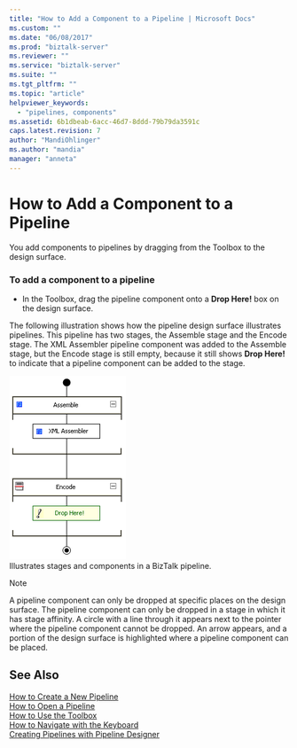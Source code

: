 ```yaml
---
title: "How to Add a Component to a Pipeline | Microsoft Docs"
ms.custom: ""
ms.date: "06/08/2017"
ms.prod: "biztalk-server"
ms.reviewer: ""
ms.service: "biztalk-server"
ms.suite: ""
ms.tgt_pltfrm: ""
ms.topic: "article"
helpviewer_keywords: 
  - "pipelines, components"
ms.assetid: 6b1dbeab-6acc-46d7-8ddd-79b79da3591c
caps.latest.revision: 7
author: "MandiOhlinger"
ms.author: "mandia"
manager: "anneta"
---
```

# How to Add a Component to a Pipeline
You add components to pipelines by dragging from the Toolbox to the design surface.  
  
### To add a component to a pipeline  
  
-   In the Toolbox, drag the pipeline component onto a **Drop Here!** box on the design surface.  
  
 The following illustration shows how the pipeline design surface illustrates pipelines. This pipeline has two stages, the Assemble stage and the Encode stage. The XML Assembler pipeline component was added to the Assemble stage, but the Encode stage is still empty, because it still shows **Drop Here!** to indicate that a pipeline component can be added to the stage.  
  
 ![Stages and components in a BizTalk pipeline](../core/media/ebiz-pipe-stages02.gif "ebiz_pipe_stages02")  
Illustrates stages and components in a BizTalk pipeline.  
  
> [!NOTE]
>  A pipeline component can only be dropped at specific places on the design surface. The pipeline component can only be dropped in a stage in which it has stage affinity. A circle with a line through it appears next to the pointer where the pipeline component cannot be dropped. An arrow appears, and a portion of the design surface is highlighted where a pipeline component can be placed.  
  
## See Also  
 [How to Create a New Pipeline](../core/how-to-create-a-new-pipeline.md)   
 [How to Open a Pipeline](../core/how-to-open-a-pipeline.md)   
 [How to Use the Toolbox](../core/how-to-use-the-toolbox.md)   
 [How to Navigate with the Keyboard](../core/how-to-navigate-with-the-keyboard.md)   
 [Creating Pipelines with Pipeline Designer](../core/creating-pipelines-with-pipeline-designer.md)